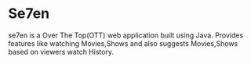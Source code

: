 # Se7en
se7en is a Over The Top(OTT) web application built using Java. Provides features like watching Movies,Shows and also suggests Movies,Shows based on viewers watch History.
